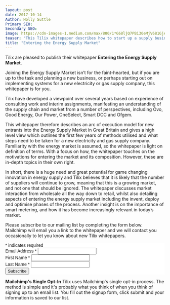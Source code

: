 ```yaml
---
layout: post
date: 2017-10-14
Author: Holly Suttle  
Primary SEO:  
Secondary SEO:
image: https://cdn-images-1.medium.com/max/800/1*G68ljQ7PBi30eMjV681GjA.png
teaser: "This Tilix whitepaper describes how to start up a supply business in this continuously growing industry.  Find out everything you need to know about entering the energy market from a professional view based on over several years of experience in the sector."  
title: "Entering the Energy Supply Market"
---
```

Tilix are pleased to publish their whitepaper **Entering the Energy Supply Market**.

Joining the Energy Supply Market isn’t for the faint-hearted, but if you are up to the task and planning a new business, or perhaps starting out on implementing systems for a new electricity or gas supply company, this whitepaper is for you.

Tilix have developed a viewpoint over several years based on experience of consulting work and interim assignments, manifesting an understanding of the supply chain and market from a number of perspectives, including Ovo, Good Energy, Our Power, OneSelect, Smart DCC and Ofgem.

This whitepaper therefore describes an arc of execution model for new entrants into the Energy Supply Market in Great Britain and gives a high level view which outlines the first few years of methods utilised and what steps need to be taken for a new electricity and gas supply company. Familiarity with the energy market is assumed, so the whitepaper is light on definition of terms. With a focus on how, the whitepaper touches on the motivations for entering the market and its composition. However, these are in-depth topics in their own right.

In short, there is a huge need and great potential for game changing innovation in energy supply and Tilix believes that it is likely that the number of suppliers will continue to grow, meaning that this is a growing market, and not one that should be ignored. The whitepaper discusses market interaction from wholesale all the way down to retail, whilst also detailing aspects of entering the energy supply market including the invent, deploy and optimise phases of the process. Another insight is on the importance of smart metering, and how it has become increasingly relevant in today’s market.

Please subscribe to our mailing list by completing the form below. Mailchimp will email you a link to the whitepaper and we will contact you occasionally to let you know about new Tilix whitepapers.

<!-- Begin MailChimp Signup Form -->
<link href="//cdn-images.mailchimp.com/embedcode/classic-10_7.css" rel="stylesheet" type="text/css">
<style type="text/css">
	#mc_embed_signup{background:#fff; clear:left; font:14px Helvetica,Arial,sans-serif; }
	/* Add your own MailChimp form style overrides in your site stylesheet or in this style block.
	   We recommend moving this block and the preceding CSS link to the HEAD of your HTML file. */
</style>
<div id="mc_embed_signup">
<form action="https://tilix.us14.list-manage.com/subscribe/post?u=278b18b3198214d3c32e56aea&id=b4223540c5" method="post" id="mc-embedded-subscribe-form" name="mc-embedded-subscribe-form" class="validate" target="_blank" novalidate>
    <div id="mc_embed_signup_scroll">
<div class="indicates-required"><span class="asterisk">*</span> indicates required</div>
<div class="mc-field-group">
	<label for="mce-EMAIL">Email Address  <span class="asterisk">*</span>
</label>
	<input type="email" value="" name="EMAIL" class="required email" id="mce-EMAIL">
</div>
<div class="mc-field-group">
	<label for="mce-FNAME">First Name  <span class="asterisk">*</span>
</label>
	<input type="text" value="" name="FNAME" class="required" id="mce-FNAME">
</div>
<div class="mc-field-group">
	<label for="mce-LNAME">Last Name  <span class="asterisk">*</span>
</label>
	<input type="text" value="" name="LNAME" class="required" id="mce-LNAME">
</div>
	<div id="mce-responses" class="clear">
		<div class="response" id="mce-error-response" style="display:none"></div>
		<div class="response" id="mce-success-response" style="display:none"></div>
	</div>    <!-- real people should not fill this in and expect good things - do not remove this or risk form bot signups-->
    <div style="position: absolute; left: -5000px;" aria-hidden="true"><input type="text" name="b_278b18b3198214d3c32e56aea_b4223540c5" tabindex="-1" value=""></div>
    <div class="clear"><input type="submit" value="Subscribe" name="subscribe" id="mc-embedded-subscribe" class="button"></div>
    </div>
</form>
</div>
<script type='text/javascript' src='//s3.amazonaws.com/downloads.mailchimp.com/js/mc-validate.js'></script><script type='text/javascript'>(function($) {window.fnames = new Array(); window.ftypes = new Array();fnames[0]='EMAIL';ftypes[0]='email';fnames[1]='FNAME';ftypes[1]='text';fnames[2]='LNAME';ftypes[2]='text';}(jQuery));var $mcj = jQuery.noConflict(true);</script>
<!--End mc_embed_signup-->

**Mailchimp's Single Opt-In**
Tilix uses Mailchimp's single opt-in process. The method is simple and it's probably what you think of when you think of signing up to an email list. You fill out the signup form, click submit and your information is saved to our list.</p>
